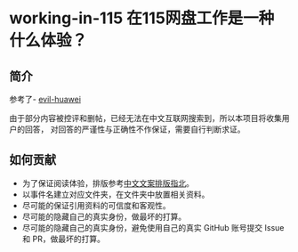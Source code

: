 # working-in-115 在115网盘工作是一种什么体验？

## 简介
参考了- [evil-huawei](https://github.com/evil-huawei)

由于部分内容被控评和删帖，已经无法在中文互联网搜索到，所以本项目将收集用户的回答，
对回答的严谨性与正确性不作保证，需要自行判断求证。






## 如何贡献
- 为了保证阅读体验，排版参考[中文文案排版指北](https://github.com/sparanoid/chinese-copywriting-guidelines)。
- 以事件名建立对应文件夹，在文件夹中放置相关资料。
- 尽可能的保证引用资料的可信度和客观性。
- 尽可能的隐藏自己的真实身份，做最坏的打算。
- 尽可能的隐藏自己的真实身份，避免使用自己的真实 GitHub 账号提交 Issue 和 PR，做最坏的打算。
